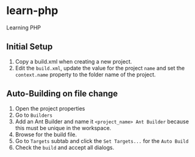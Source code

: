 # learn-php
Learning PHP


Initial Setup
-------------

1. Copy a build.xml when creating a new project.
2. Edit the `build.xml`, update the value for the project `name` and set the `context.name` property to the folder name of the project.


Auto-Building on file change
----------------------------

1. Open the project properties
2. Go to `Builders`
3. Add an Ant Builder and name it `<project_name> Ant Builder` because this must be unique in the workspace.
4. Browse for the build file.
5. Go to `Targets` subtab and click the `Set Targets...` for the `Auto Build`
6. Check the `build` and accept all dialogs.
